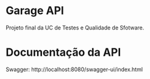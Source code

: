 # Garage API
Projeto final da UC de Testes e Qualidade de Sfotware.

# Documentação da API
Swagger: http://localhost:8080/swagger-ui/index.html

